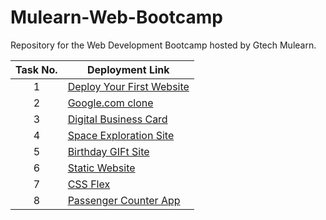 # Mulearn-Web-Bootcamp
Repository for the Web Development Bootcamp hosted by Gtech Mulearn.

| Task No. | Deployment Link |
|:-:|-|
| 1 | [Deploy Your First Website](https://aswingt65-mulearn-web-bootcamp.netlify.app/personal-site/) |
| 2 | [Google.com clone](https://aswingt65-mulearn-web-bootcamp.netlify.app/google-clone/) |
| 3 | [Digital Business Card](https://aswingt65-mulearn-web-bootcamp.netlify.app/business-card/) |
| 4 | [Space Exploration Site](https://aswingt65-mulearn-web-bootcamp.netlify.app/space-exploration/) |
| 5 | [Birthday GIFt Site](https://aswingt65-mulearn-web-bootcamp.netlify.app/birthday-gift/) |
| 6 | [Static Website](https://aswingt65-mulearn-web-bootcamp.netlify.app/static-website/) |
| 7 | [CSS Flex](https://aswingt65-mulearn-web-bootcamp.netlify.app/css-flex/) |
| 8 | [Passenger Counter App](https://aswingt65-mulearn-web-bootcamp.netlify.app/passenger-counter/) |

